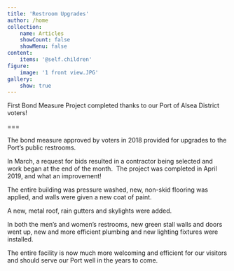 ```yaml
---
title: 'Restroom Upgrades'
author: /home
collection:
    name: Articles
    showCount: false
    showMenu: false
content:
    items: '@self.children'
figure:
    image: '1 front view.JPG'
gallery:
    show: true
---
```


First Bond Measure Project completed thanks to our Port of Alsea District voters!          

===

The bond measure approved by voters in 2018 provided for upgrades to the Port’s public restrooms.  

In March, a request for bids resulted in a contractor being selected and work began at the end of the month.  The project was completed in April 2019, and what an improvement!  

The entire building was pressure washed, new, non-skid flooring was applied, and walls were given a new coat of paint. 

A new, metal roof, rain gutters and skylights were added.

In both the men’s and women’s restrooms, new green stall walls and doors went up, new and more efficient plumbing and new lighting fixtures were installed.

The entire facility is now much more welcoming and efficient for our visitors and should serve our Port well in the years to come.
